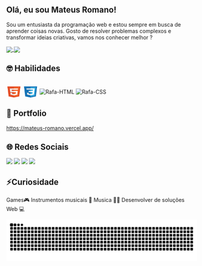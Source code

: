 ## Olá, eu sou Mateus Romano!

Sou um entusiasta da programação web e estou sempre em busca de aprender coisas novas. Gosto de resolver problemas complexos e transformar ideias criativas, vamos nos conhecer melhor ?

  <a href="https://github.com/anuraghazra/github-readme-stats">
    <img align="center" src="https://github-readme-stats.vercel.app/api?username=mateusromanu&show_icons=true&count_private=true&theme=prussian" />
  </a>
  <a href="https://github.com/anuraghazra/convoychat">
    <img align="center" src="https://github-readme-stats.vercel.app/api/top-langs/?username=mateusromanu&theme=prussian" />
  </a>

## 🤓 Habilidades

<div style="display: inline_block"><br>
<img align="center" alt="Matt-HTML" height="30" width="40" src="https://raw.githubusercontent.com/devicons/devicon/master/icons/html5/html5-original.svg">
<img align="center" alt="Matt-CSS" height="30" width="40" src="https://raw.githubusercontent.com/devicons/devicon/master/icons/css3/css3-original.svg">
<img align="center" alt="Rafa-HTML" height="30" width="40" src="https://cdn.jsdelivr.net/gh/devicons/devicon/icons/github/github-original.svg">
<img align="center" alt="Rafa-CSS" height="30" width="40" src="https://cdn.jsdelivr.net/gh/devicons/devicon/icons/vscode/vscode-original.svg">
</div>

## 📌 Portfolio
https://mateus-romano.vercel.app/

## 🌐 Redes Sociais
<div> 
  <a href="https://www.instagram.com/mateusromanor/" target="_blank"><img src="https://img.shields.io/badge/-Instagram-%23E4405F?style=for-the-badge&logo=instagram&logoColor=white" target="_blank"></a>
 	<a href="https://www.twitch.tv/mattromanodev" target="_blank"><img src="https://img.shields.io/badge/Twitch-9146FF?style=for-the-badge&logo=twitch&logoColor=white" target="_blank"></a> 
  <a href = "mailto:mateusromanu@gmail.com"><img src="https://img.shields.io/badge/-Gmail-%23333?style=for-the-badge&logo=gmail&logoColor=white" target="_blank"></a>
  <a href="https://www.linkedin.com/in/mateus-rodrigues-romano-961b9a1b4/" target="_blank"><img src="https://img.shields.io/badge/-LinkedIn-%230077B5?style=for-the-badge&logo=linkedin&logoColor=white" target="_blank"></a> 
</div>

## ⚡Curiosidade

Games🎮 
Instrumentos musicais 🎸
Musica 🤘🏻 
Desenvolver de soluções Web 💻

<picture>
  <source media="(prefers-color-scheme: dark)" srcset="https://raw.githubusercontent.com/mateusromanu/mateusromanu/output/github-contribution-grid-snake-dark.svg">
  <source media="(prefers-color-scheme: light)" srcset="https://raw.githubusercontent.com/mateusromanu/mateusromanu/output/github-contribution-grid-snake.svg">
  <img alt="github contribution grid snake animation" src="https://raw.githubusercontent.com/mateusromanu/mateusromanu/output/github-contribution-grid-snake.svg">
</picture>


